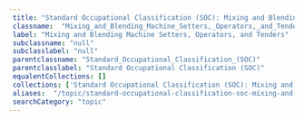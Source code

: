 ```yaml
--- 
 title: "Standard Occupational Classification (SOC): Mixing and Blending Machine Setters, Operators, and Tenders" 
 classname:  "Mixing_and_Blending_Machine_Setters,_Operators,_and_Tenders" 
 label: "Mixing and Blending Machine Setters, Operators, and Tenders" 
 subclassname: "null" 
 subclasslabel: "null" 
 parentclassname: "Standard_Occupational_Classification_(SOC)" 
 parentclasslabel: "Standard Occupational Classification (SOC)" 
 equalentCollections: [] 
 collections: ['Standard Occupational Classification (SOC): Mixing and Blending Machine Setters, Operators, and Tenders']
 aliases:  "/topic/standard-occupational-classification-soc-mixing-and-blending-machine-setters-operators-and-tenders"  
 searchCategory: "topic" 
---
```

